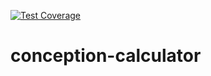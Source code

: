 [![Test Coverage](https://codeclimate.com/github/noglows/conception-calculator/badges/coverage.svg)](https://codeclimate.com/github/noglows/conception-calculator/coverage)
# conception-calculator
